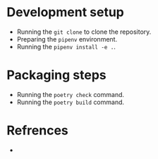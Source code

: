 # Development setup

- Running the `git clone` to clone the repository.
- Preparing the `pipenv` environment.
- Running the `pipenv install -e .`.

# Packaging steps

- Running the `poetry check` command.
- Running the `poetry build` command.

# Refrences

- 
